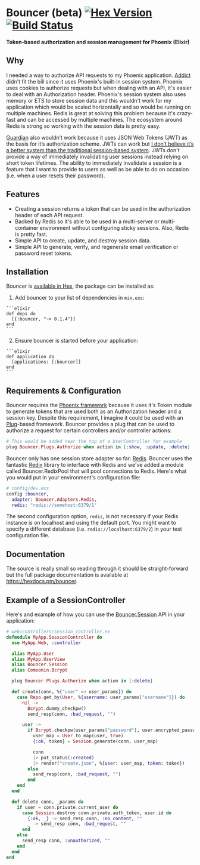 # Bouncer (beta) [![Hex Version](https://img.shields.io/hexpm/v/bouncer.svg)](https://hex.pm/packages/bouncer) [![Build Status](https://semaphoreci.com/api/v1/projects/f9fd62d2-a799-4b66-8d72-06bbc290d32b/570486/shields_badge.svg)](https://semaphoreci.com/ianwalter/bouncer)

**Token-based authorization and session management for Phoenix (Elixir)**

## Why

I needed a way to authorize API requests to my Phoenix application.
[Addict](https://github.com/trenpixster/addict) didn't fit the bill since it
uses Phoenix's built-in session system. Phoenix uses cookies to authorize
requests but when dealing with an API, it's easier to deal with an Authorization
header. Phoenix's session system also uses memory or ETS to store session data
and this wouldn't work for my application which would be scaled horizontally and
so would be running on multiple machines. Redis is great at solving this problem
because it's crazy-fast and can be accessed by multiple machines. The ecosystem
around Redis is strong so working with the session data is pretty easy.

[Guardian](https://github.com/hassox/guardian) also wouldn’t work because it
uses JSON Web Tokens (JWT) as the basis for it’s authorization scheme. JWTs can
work but [I don’t believe it’s a better system than the traditional session-based system](https://medium.com/@IanWalter/ole-thank-you-for-your-response-it-s-exactly-the-kind-of-feedback-i-was-looking-for-117df9438ccc#.icimd0nwv). JWTs don't provide a way of immediately invalidating
user sessions instead relying on short token lifetimes. The ability to
immediately invalidate a session is a feature that I want to provide to users
as well as be able to do on occasion (i.e. when a user resets their password).

## Features

* Creating a session returns a token that can be used in the authorization
  header of each API request.
* Backed by Redis so it's able to be used in a multi-server or multi-container
  environment without configuring sticky sessions. Also, Redis is pretty fast.
* Simple API to create, update, and destroy session data.
* Simple API to generate, verify, and regenerate email verification or password
  reset tokens.

## Installation

Bouncer is [available in Hex](https://hex.pm/packages/bouncer), the package can
be installed as:

  1. Add bouncer to your list of dependencies in `mix.exs`:

    ```elixir
    def deps do
      [{:bouncer, "~> 0.1.4"}]
    end
    ```

  2. Ensure bouncer is started before your application:

    ```elixir
    def application do
      [applications: [:bouncer]]
    end
    ```

## Requirements & Configuration

Bouncer requires the [Phoenix framework](http://www.phoenixframework.org/)
because it uses it's Token module to generate tokens that are used both as an
Authorization header and a session key. Despite this requirement, I imagine it
could be used with an [Plug](https://github.com/elixir-lang/plug)-based
framework. Bouncer provides a plug that can be used to authorize a request for
certain controllers and/or controller actions:

```elixir
# This would be added near the top of a UserController for example
plug Bouncer.Plugs.Authorize when action in [:show, :update, :delete]
```

Bouncer only has one session store adapter so far: [Redis](http://redis.io/).
Bouncer uses the fantastic [Redix](https://github.com/whatyouhide/redix) library
to interface with Redis and we've added a module called Bouncer.RedixPool that
will pool connections to Redis. Here's what you would put in your environment's
configuration file:

```elixir
# config/dev.exs
config :bouncer,
  adapter: Bouncer.Adapters.Redis,
  redis: "redis://somehost:6379/1"
```

The second configuration option, `redis`, is not necessary if your Redis
instance is on localhost and using the default port. You might want to specify
a different database (i.e. `redis://localhost:6379/2`) in your test
configuration file.

## Documentation

The source is really small so reading through it should be straight-forward but
the full package documentation is available at https://hexdocs.pm/bouncer.

## Example of a SessionController

Here's and example of how you can use the
[Bouncer.Session](http://hexdocs.pm/bouncer/Bouncer.Session.html) API in
your application:

```elixir
# web/controllers/session_controller.ex
defmodule MyApp.SessionController do
  use MyApp.Web, :controller

  alias MyApp.User
  alias MyApp.UserView
  alias Bouncer.Session
  alias Comeonin.Bcrypt

  plug Bouncer.Plugs.Authorize when action in [:delete]

  def create(conn, %{"user" => user_params}) do
    case Repo.get_by(User, %{username: user_params["username"]}) do
      nil ->
        Bcrypt.dummy_checkpw()
        send_resp(conn, :bad_request, "")

      user ->
        if Bcrypt.checkpw(user_params["password"], user.encrypted_password) do
          user_map = User.to_map(user, true)
          {:ok, token} = Session.generate(conn, user_map)

          conn
          |> put_status(:created)
          |> render("create.json", %{user: user_map, token: token})
        else
          send_resp(conn, :bad_request, "")
        end
    end
  end

  def delete conn, _params do
    if user = conn.private.current_user do
      case Session.destroy conn.private.auth_token, user.id do
        {:ok, _} -> send_resp conn, :no_content, ""
        _ -> send_resp conn, :bad_request, ""
      end
    else
      send_resp conn, :unauthorized, ""
    end
  end
end
```
